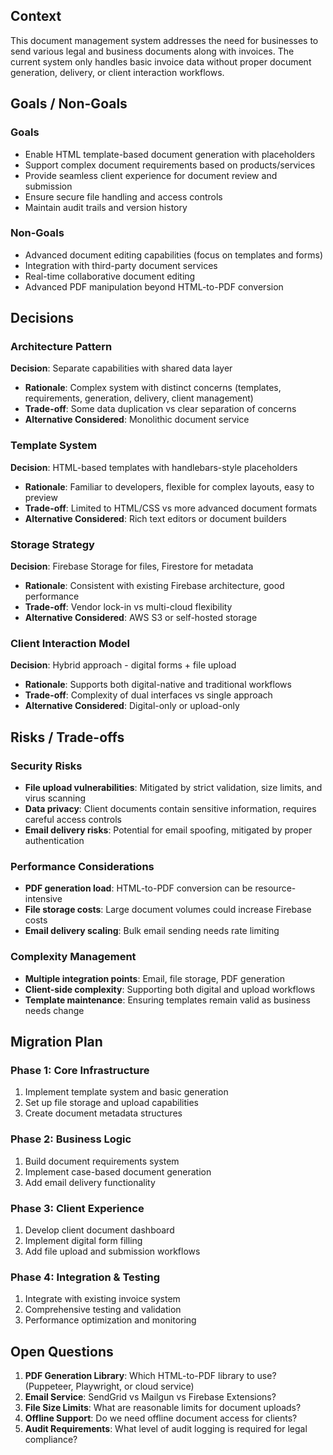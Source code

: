 ## Context

This document management system addresses the need for businesses to send various legal and business documents along with invoices. The current system only handles basic invoice data without proper document generation, delivery, or client interaction workflows.

## Goals / Non-Goals

### Goals

- Enable HTML template-based document generation with placeholders
- Support complex document requirements based on products/services
- Provide seamless client experience for document review and submission
- Ensure secure file handling and access controls
- Maintain audit trails and version history

### Non-Goals

- Advanced document editing capabilities (focus on templates and forms)
- Integration with third-party document services
- Real-time collaborative document editing
- Advanced PDF manipulation beyond HTML-to-PDF conversion

## Decisions

### Architecture Pattern

**Decision**: Separate capabilities with shared data layer

- **Rationale**: Complex system with distinct concerns (templates, requirements, generation, delivery, client management)
- **Trade-off**: Some data duplication vs clear separation of concerns
- **Alternative Considered**: Monolithic document service

### Template System

**Decision**: HTML-based templates with handlebars-style placeholders

- **Rationale**: Familiar to developers, flexible for complex layouts, easy to preview
- **Trade-off**: Limited to HTML/CSS vs more advanced document formats
- **Alternative Considered**: Rich text editors or document builders

### Storage Strategy

**Decision**: Firebase Storage for files, Firestore for metadata

- **Rationale**: Consistent with existing Firebase architecture, good performance
- **Trade-off**: Vendor lock-in vs multi-cloud flexibility
- **Alternative Considered**: AWS S3 or self-hosted storage

### Client Interaction Model

**Decision**: Hybrid approach - digital forms + file upload

- **Rationale**: Supports both digital-native and traditional workflows
- **Trade-off**: Complexity of dual interfaces vs single approach
- **Alternative Considered**: Digital-only or upload-only

## Risks / Trade-offs

### Security Risks

- **File upload vulnerabilities**: Mitigated by strict validation, size limits, and virus scanning
- **Data privacy**: Client documents contain sensitive information, requires careful access controls
- **Email delivery risks**: Potential for email spoofing, mitigated by proper authentication

### Performance Considerations

- **PDF generation load**: HTML-to-PDF conversion can be resource-intensive
- **File storage costs**: Large document volumes could increase Firebase costs
- **Email delivery scaling**: Bulk email sending needs rate limiting

### Complexity Management

- **Multiple integration points**: Email, file storage, PDF generation
- **Client-side complexity**: Supporting both digital and upload workflows
- **Template maintenance**: Ensuring templates remain valid as business needs change

## Migration Plan

### Phase 1: Core Infrastructure

1. Implement template system and basic generation
2. Set up file storage and upload capabilities
3. Create document metadata structures

### Phase 2: Business Logic

1. Build document requirements system
2. Implement case-based document generation
3. Add email delivery functionality

### Phase 3: Client Experience

1. Develop client document dashboard
2. Implement digital form filling
3. Add file upload and submission workflows

### Phase 4: Integration & Testing

1. Integrate with existing invoice system
2. Comprehensive testing and validation
3. Performance optimization and monitoring

## Open Questions

1. **PDF Generation Library**: Which HTML-to-PDF library to use? (Puppeteer, Playwright, or cloud service)
2. **Email Service**: SendGrid vs Mailgun vs Firebase Extensions?
3. **File Size Limits**: What are reasonable limits for document uploads?
4. **Offline Support**: Do we need offline document access for clients?
5. **Audit Requirements**: What level of audit logging is required for legal compliance?
